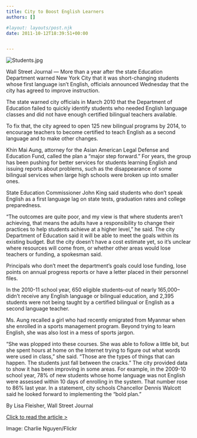 ```yaml
---
title: City to Boost English Learners
authors: []

#layout: layouts/post.njk
date: 2011-10-12T18:39:51+00:00


---
```


![Students.jpg](/uploads/Students.jpg)

Wall Street Journal — More than a year after the state Education Department
warned New York City that it was short-changing students whose first language
isn’t English, officials announced Wednesday that the city has agreed to improve
instruction.

The state warned city officials in March 2010 that the Department of Education
failed to quickly identify students who needed English language classes and did
not have enough certified bilingual teachers available.

To fix that, the city agreed to open 125 new bilingual programs by 2014, to
encourage teachers to become certified to teach English as a second language and
to make other changes.

Khin Mai Aung, attorney for the Asian American Legal Defense and Education Fund,
called the plan a “major step forward.” For years, the group has been pushing
for better services for students learning English and issuing reports about
problems, such as the disappearance of some bilingual services when large high
schools were broken up into smaller ones.

State Education Commissioner John King said students who don’t speak English as
a first language lag on state tests, graduation rates and college preparedness.

“The outcomes are quite poor, and my view is that where students aren’t
achieving, that means the adults have a responsibility to change their practices
to help students achieve at a higher level,” he said.  The city Department of
Education said it will be able to meet the goals within its existing budget.
But the city doesn’t have a cost estimate yet, so it’s unclear where resources
will come from, or whether other areas would lose teachers or funding, a
spokesman said.

Principals who don’t meet the department’s goals could lose funding, lose points
on annual progress reports or have a letter placed in their personnel files.

In the 2010-11 school year, 650 eligible students–out of nearly 165,000–didn’t
receive any English language or bilingual education, and 2,395 students were not
being taught by a certified bilingual or English as a second language teacher.

Ms. Aung recalled a girl who had recently emigrated from Myanmar when she
enrolled in a sports management program. Beyond trying to learn English, she was
also lost in a mess of sports jargon.

“She was plopped into these courses. She was able to follow a little bit, but
she spent hours at home on the Internet trying to figure out what words were
used in class,” she said. “Those are the types of things that can happen. The
students just fall between the cracks.” The city provided data to show it has
been improving in some areas. For example, in the 2009-10 school year, 78% of
new students whose home language was not English were assessed within 10 days of
enrolling in the system. That number rose to 86% last year. In a statement, city
schools Chancellor Dennis Walcott said he looked forward to implementing the
“bold plan.”

By Lisa Fleisher, Wall Street Journal

[Click to read the article >][1]

Image: Charlie Nguyen/Flickr

[1]: https://online.wsj.com/article/SB10001424052970204002304576627443701272586.html
